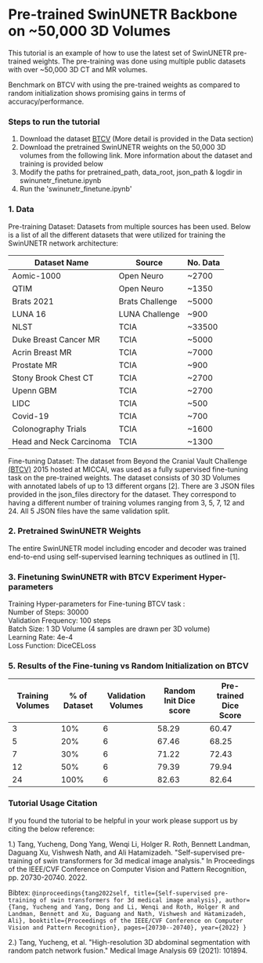 # Pre-trained SwinUNETR Backbone on ~50,000 3D Volumes

This tutorial is an example of how to use the latest set of SwinUNETR pre-trained weights. The pre-training was done using multiple public datasets with over ~50,000 3D CT and MR volumes.

Benchmark on BTCV with using the pre-trained weights as compared to random initialization shows promising gains in terms of accuracy/performance.

### Steps to run the tutorial
1. Download the dataset [BTCV](https://www.synapse.org/#!Synapse:syn3193805/wiki/217789) (More detail is provided in the Data section)
2. Download the pretrained SwinUNETR weights on the 50,000 3D volumes from the following link. More information about the dataset and training is provided below
3. Modify the paths for pretrained_path, data_root, json_path & logdir in swinunetr_finetune.ipynb
4. Run the 'swinunetr_finetune.ipynb'

### 1. Data
Pre-training Dataset: Datasets from multiple sources has been used. Below is a list of all the different datasets that were utilized for training the SwinUNETR network architecture:

| Dataset Name            | Source          | No. Data |
|-------------------------|-----------------|----------|
| Aomic-1000              | Open Neuro      | ~2700    |
| QTIM                    | Open Neuro      | ~1350    |
| Brats 2021              | Brats Challenge | ~5000    |
| LUNA 16                 | LUNA Challenge  | ~900     |
| NLST                    | TCIA            | ~33500   |
| Duke Breast Cancer MR   | TCIA            | ~5000    |
| Acrin Breast MR         | TCIA            | ~7000    |
| Prostate MR             | TCIA            | ~900     |
| Stony Brook Chest CT    | TCIA            | ~2700    |
| Upenn GBM               | TCIA            | ~2700    |
| LIDC                    | TCIA            | ~500     |
| Covid-19                | TCIA            | ~700     |
| Colonography Trials     | TCIA            | ~1600    |
| Head and Neck Carcinoma | TCIA            | ~1300    |


Fine-tuning Dataset: The dataset from Beyond the Cranial Vault Challenge
[(BTCV)](https://www.synapse.org/#!Synapse:syn3193805/wiki/217789)
2015 hosted at MICCAI, was used as a fully supervised fine-tuning task on the pre-trained weights. The dataset
consists of 30 3D Volumes with annotated labels of up to 13 different organs [2]. There are 3 JSON files provided in the
json_files directory for the dataset. They correspond to having a different number of training volumes ranging from
3, 5, 7, 12 and 24. All 5 JSON files have the same validation split.

### 2. Pretrained SwinUNETR Weights

The entire SwinUNETR model including encoder and decoder was trained end-to-end using self-supervised learning techniques as outlined in [1]. 

### 3. Finetuning SwinUNETR with BTCV Experiment Hyper-parameters

Training Hyper-parameters for Fine-tuning BTCV task : \
Number of Steps: 30000 \
Validation Frequency: 100 steps \
Batch Size: 1 3D Volume (4 samples are drawn per 3D volume) \
Learning Rate: 4e-4 \
Loss Function: DiceCELoss

### 5. Results of the Fine-tuning vs Random Initialization on BTCV

| Training Volumes | % of Dataset | Validation Volumes | Random Init Dice score | Pre-trained Dice Score |
|------------------|--------------|--------------|------------------------|------------------------|
| 3                | 10%          | 6            | 58.29                  | 60.47                  |
| 5                | 20%          | 6            | 67.46                  | 68.25                  |
| 7                | 30%          | 6            | 71.22                  | 72.43                  |
| 12               | 50%          | 6            | 79.39                  | 79.94                  |
| 24               | 100%         | 6            | 82.63                  | 82.64                  |

### Tutorial Usage Citation

If you found the tutorial to be helpful in your work please support us by citing the below reference:

1.) Tang, Yucheng, Dong Yang, Wenqi Li, Holger R. Roth, Bennett Landman, Daguang Xu, Vishwesh Nath, and Ali Hatamizadeh. "Self-supervised pre-training of swin transformers for 3d medical image analysis." In Proceedings of the IEEE/CVF Conference on Computer Vision and Pattern Recognition, pp. 20730-20740. 2022.

Bibtex: `@inproceedings{tang2022self,
  title={Self-supervised pre-training of swin transformers for 3d medical image analysis},
  author={Tang, Yucheng and Yang, Dong and Li, Wenqi and Roth, Holger R and Landman, Bennett and Xu, Daguang and Nath, Vishwesh and Hatamizadeh, Ali},
  booktitle={Proceedings of the IEEE/CVF Conference on Computer Vision and Pattern Recognition},
  pages={20730--20740},
  year={2022}
}
`

2.) Tang, Yucheng, et al. "High-resolution 3D abdominal segmentation with random patch network fusion."
Medical Image Analysis 69 (2021): 101894.